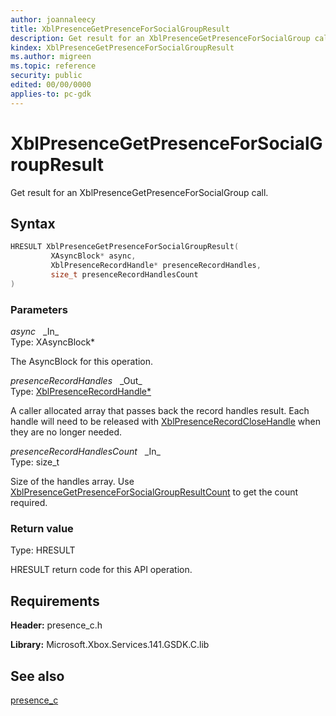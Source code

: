 ```yaml
---
author: joannaleecy
title: XblPresenceGetPresenceForSocialGroupResult
description: Get result for an XblPresenceGetPresenceForSocialGroup call.
kindex: XblPresenceGetPresenceForSocialGroupResult
ms.author: migreen
ms.topic: reference
security: public
edited: 00/00/0000
applies-to: pc-gdk
---
```


# XblPresenceGetPresenceForSocialGroupResult  

Get result for an XblPresenceGetPresenceForSocialGroup call.  

## Syntax  
  
```cpp
HRESULT XblPresenceGetPresenceForSocialGroupResult(  
         XAsyncBlock* async,  
         XblPresenceRecordHandle* presenceRecordHandles,  
         size_t presenceRecordHandlesCount  
)  
```  
  
### Parameters  
  
*async* &nbsp;&nbsp;\_In\_  
Type: XAsyncBlock*  
  
The AsyncBlock for this operation.  
  
*presenceRecordHandles* &nbsp;&nbsp;\_Out\_  
Type: [XblPresenceRecordHandle*](../handles/xblpresencerecordhandle.md)  
  
A caller allocated array that passes back the record handles result. Each handle will need to be released with [XblPresenceRecordCloseHandle](xblpresencerecordclosehandle.md) when they are no longer needed.  
  
*presenceRecordHandlesCount* &nbsp;&nbsp;\_In\_  
Type: size_t  
  
Size of the handles array. Use [XblPresenceGetPresenceForSocialGroupResultCount](xblpresencegetpresenceforsocialgroupresultcount.md) to get the count required.  
  
  
### Return value  
Type: HRESULT
  
HRESULT return code for this API operation.
  
## Requirements  
  
**Header:** presence_c.h
  
**Library:** Microsoft.Xbox.Services.141.GSDK.C.lib
  
## See also  
[presence_c](../presence_c_members.md)  
  
  